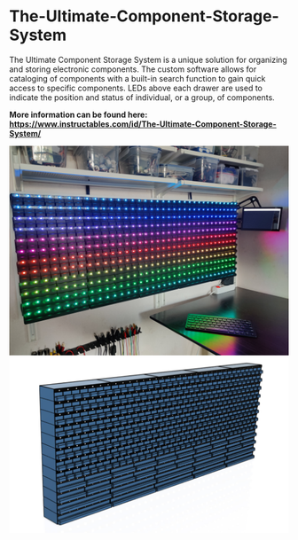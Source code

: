 # The-Ultimate-Component-Storage-System
The Ultimate Component Storage System is a unique solution for organizing and storing electronic components. The custom software allows for cataloging of components with a built-in search function to gain quick access to specific components. LEDs above each drawer are used to indicate the position and status of individual, or a group, of components.

**More information can be found here: https://www.instructables.com/id/The-Ultimate-Component-Storage-System/**

![Finished_Photo](https://github.com/APTechnologies/The-Ultimate-Component-Storage-System/blob/master/Finished_Photo.jpg)
![Finished_Model](https://github.com/APTechnologies/The-Ultimate-Component-Storage-System/blob/master/Finished_Model.JPG)
